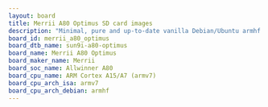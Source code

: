```yaml
---
layout: board
title: Merrii A80 Optimus SD card images
description: "Minimal, pure and up-to-date vanilla Debian/Ubuntu armhf SD card images for Merrii A80 Optimus by Merrii, SoC: Allwinner A80, CPU ISA: armv7"
board_id: merrii_a80_optimus
board_dtb_name: sun9i-a80-optimus
board_name: Merrii A80 Optimus
board_maker_name: Merrii
board_soc_name: Allwinner A80
board_cpu_name: ARM Cortex A15/A7 (armv7)
board_cpu_arch_isa: armv7
board_cpu_arch_debian: armhf
---
```


